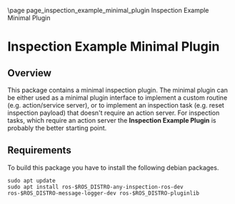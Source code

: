 \page page_inspection_example_minimal_plugin Inspection Example Minimal Plugin

# Inspection Example Minimal Plugin

## Overview

This package contains a minimal inspection plugin. 
The minimal plugin can be either used as a minimal plugin interface to implement a custom routine (e.g. action/service server), 
or to implement an inspection task (e.g. reset inspection payload) that doesn't require an action server. For inspection tasks, 
which require an action server the **Inspection Example Plugin** is probably the better starting point.

## Requirements

To build this package you have to install the following debian packages.

```
sudo apt update
sudo apt install ros-$ROS_DISTRO-any-inspection-ros-dev ros-$ROS_DISTRO-message-logger-dev ros-$ROS_DISTRO-pluginlib
```
